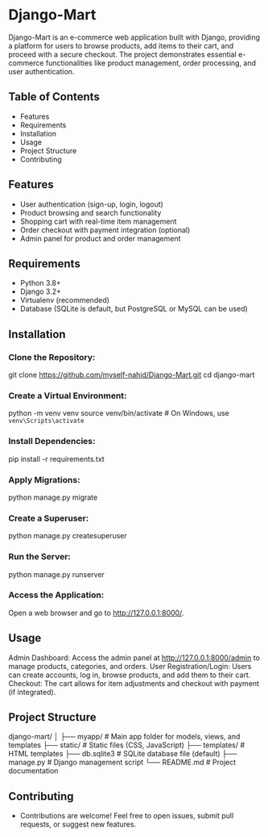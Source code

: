 # Django-Mart
Django-Mart is an e-commerce web application built with Django, providing a platform for users to browse products, add items to their cart, and proceed with a secure checkout. The project demonstrates essential e-commerce functionalities like product management, order processing, and user authentication.

## Table of Contents
- Features
- Requirements
- Installation
- Usage
- Project Structure
- Contributing

## Features
- User authentication (sign-up, login, logout)
- Product browsing and search functionality
- Shopping cart with real-time item management
- Order checkout with payment integration (optional)
- Admin panel for product and order management

## Requirements
- Python 3.8+
- Django 3.2+
- Virtualenv (recommended)
- Database (SQLite is default, but PostgreSQL or MySQL can be used)

## Installation
### Clone the Repository:

git clone https://github.com/myself-nahid/Django-Mart.git
cd django-mart

### Create a Virtual Environment:
python -m venv venv
source venv/bin/activate  # On Windows, use `venv\Scripts\activate`

### Install Dependencies:
pip install -r requirements.txt

### Apply Migrations:
python manage.py migrate

### Create a Superuser:
python manage.py createsuperuser

### Run the Server:
python manage.py runserver

### Access the Application: 
Open a web browser and go to http://127.0.0.1:8000/.

## Usage
Admin Dashboard: Access the admin panel at http://127.0.0.1:8000/admin to manage products, categories, and orders.
User Registration/Login: Users can create accounts, log in, browse products, and add them to their cart.
Checkout: The cart allows for item adjustments and checkout with payment (if integrated).

## Project Structure
django-mart/
│
├── myapp/                  # Main app folder for models, views, and templates
├── static/                 # Static files (CSS, JavaScript)
├── templates/              # HTML templates
├── db.sqlite3              # SQLite database file (default)
├── manage.py               # Django management script
└── README.md               # Project documentation

## Contributing
- Contributions are welcome! Feel free to open issues, submit pull requests, or suggest new features.